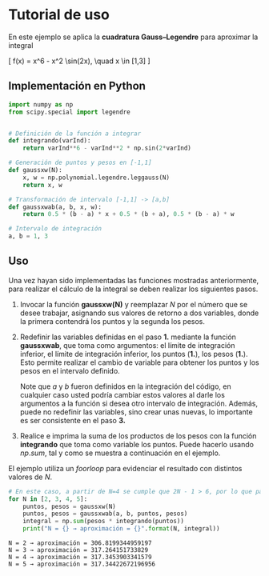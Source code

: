 # Tutorial de uso

En este ejemplo se aplica la **cuadratura Gauss–Legendre** para aproximar la integral

\[
f(x) = x^6 - x^2 \sin(2x), \quad x \in [1,3]
\]

## Implementación en Python

```python
import numpy as np
from scipy.special import legendre


# Definición de la función a integrar
def integrando(varInd):
    return varInd**6 - varInd**2 * np.sin(2*varInd)

# Generación de puntos y pesos en [-1,1]
def gaussxw(N):
    x, w = np.polynomial.legendre.leggauss(N)  
    return x, w

# Transformación de intervalo [-1,1] -> [a,b]
def gaussxwab(a, b, x, w):
    return 0.5 * (b - a) * x + 0.5 * (b + a), 0.5 * (b - a) * w

# Intervalo de integración
a, b = 1, 3
```
## Uso

Una vez hayan sido implementadas las funciones mostradas anteriormente, para realizar el cálculo de la integral se deben realizar los siguientes pasos.

1. Invocar la función **gaussxw(N)** y reemplazar $N$ por el número que se desee trabajar, asignando sus valores de retorno a dos variables, donde la primera contendrá los puntos y la segunda los pesos. 
2. Redefinir las variables definidas en el paso **1.** mediante la función **gaussxwab**, que toma como argumentos: el límite de integración inferior, el límite de integración inferior, los puntos (**1.**), los pesos (**1.**). Esto permite realizar el cambio de variable para obtener los puntos y los pesos en el intervalo definido. 

    Note que $a$ y $b$ fueron definidos en la integración del código, en cualquier caso usted podría cambiar estos valores al darle los argumentos a la función si desea otro intervalo de integración. Además, puede no redefinir las variables, sino crear unas nuevas, lo importante es ser consistente en el paso **3.**

3. Realice e imprima la suma de los productos de los pesos con la función **integrando** que toma como variable los puntos. Puede hacerlo usando $np.sum$, tal y como se muestra a continuación en el ejemplo.

El ejemplo utiliza un $foor loop$ para evidenciar el resultado con distintos valores de $N$.  



```python
# En este caso, a partir de N=4 se cumple que 2N - 1 > 6, por lo que para 4 o números mayores se obtiene un resultado exacto. 
for N in [2, 3, 4, 5]:
    puntos, pesos = gaussxw(N)
    puntos, pesos = gaussxwab(a, b, puntos, pesos)
    integral = np.sum(pesos * integrando(puntos))
    print("N = {} → aproximación = {}".format(N, integral))
```
```text
N = 2 → aproximación = 306.8199344959197
N = 3 → aproximación = 317.264151733829
N = 4 → aproximación = 317.3453903341579
N = 5 → aproximación = 317.34422672196956
```
